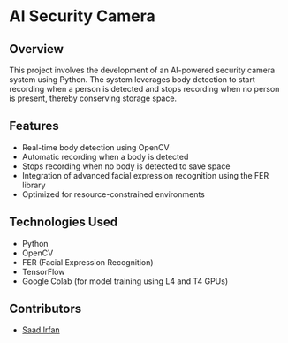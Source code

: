 # AI Security Camera

## Overview
This project involves the development of an AI-powered security camera system using Python. The system leverages body detection to start recording when a person is detected and stops recording when no person is present, thereby conserving storage space.

## Features
- Real-time body detection using OpenCV
- Automatic recording when a body is detected
- Stops recording when no body is detected to save space
- Integration of advanced facial expression recognition using the FER library
- Optimized for resource-constrained environments

## Technologies Used
- Python
- OpenCV
- FER (Facial Expression Recognition)
- TensorFlow
- Google Colab (for model training using L4 and T4 GPUs)

## Contributors
- [Saad Irfan](https://github.com/saadirfan-SI)
